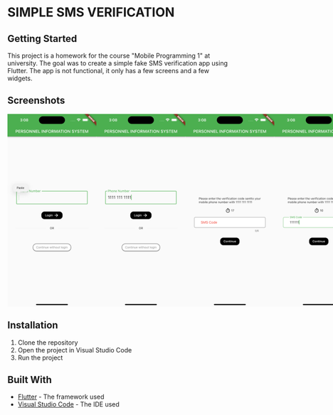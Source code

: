 # SIMPLE SMS VERIFICATION

## Getting Started

This project is a homework for the course "Mobile Programming 1" at university. The goal was to create a simple fake SMS verification app using Flutter. The app is not functional, it only has a few screens and a few widgets.

## Screenshots

<div style="display:flex;">
  <img src="screen_shots/1.png" alt="drawing" width="200"/>
  <img src="screen_shots/2.png" alt="drawing" width="200"/>
  <img src="screen_shots/3.png" alt="drawing" width="200"/>
  <img src="screen_shots/4.png" alt="drawing" width="200"/>
  <img src="screen_shots/5.png" alt="drawing" width="200"/>
  <img src="screen_shots/6.png" alt="drawing" width="200"/>
</div>

## Installation

1. Clone the repository
2. Open the project in Visual Studio Code
3. Run the project

## Built With

-   [Flutter](https://flutter.dev/) - The framework used
-   [Visual Studio Code](https://code.visualstudio.com) - The IDE used

